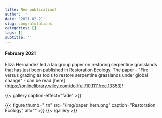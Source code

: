 ```yaml
---
title: New publication!
author: ''
date: '2021-02-21'
slug: congratulations
categories: []
tags: []
subtitle: ''
---
```

#### February 2021
Eliza Hernández led a lab group paper on restoring serpentine grasslands that has just been published in Restoration Ecology. The paper - "Fire versus grazing as tools to restore serpentine grasslands under global change" - can be read [here] (https://onlinelibrary.wiley.com/doi/full/10.1111/rec.13353)!

{{< gallery caption-effect="fade" >}}

{{< figure thumb="_tn" src="/img/paper_hern.png" caption="Restoration Ecology" alt="" >}}
{{< /gallery >}}


<!--more-->

